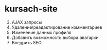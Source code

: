 # kursach-site

3) AJAX запросы
5) Удаление\реадактирование комментариев
6) Изменение данных профиля
9) Добавить возможность выбора аватарки
11) Внедрить SEO
